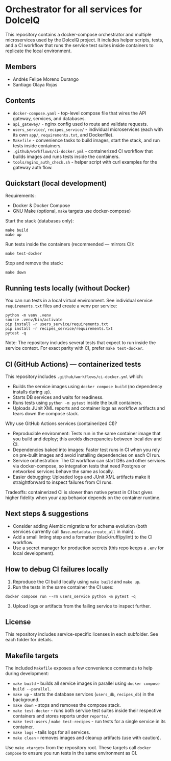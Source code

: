 # Orchestrator for all services for DolceIQ

This repository contains a docker-compose orchestrator and multiple microservices used by the DolceIQ project. It includes helper scripts, tests, and a CI workflow that runs the service test suites inside containers to replicate the local environment.

## Members

- Andrés Felipe Moreno Durango
- Santiago Olaya Rojas

## Contents

- `docker-compose.yaml` - top-level compose file that wires the API gateway, services, and databases.
- `api_gateway/` - nginx config used to route and validate requests.
- `users_service/`, `recipes_service/` - individual microservices (each with its own `app/`, `requirements.txt`, and Dockerfile).
- `Makefile` - convenience tasks to build images, start the stack, and run tests inside containers.
- `.github/workflows/ci-docker.yml` - containerized CI workflow that builds images and runs tests inside the containers.
- `tools/nginx_auth_check.sh` - helper script with curl examples for the gateway auth flow.

## Quickstart (local development)

Requirements:
- Docker & Docker Compose
- GNU Make (optional, `make` targets use docker-compose)

Start the stack (databases only):

```
make build
make up
```

Run tests inside the containers (recommended — mirrors CI):

```
make test-docker
```

Stop and remove the stack:

```
make down
```

## Running tests locally (without Docker)

You can run tests in a local virtual environment. See individual service `requirements.txt` files and create a venv per service:

```
python -m venv .venv
source .venv/bin/activate
pip install -r users_service/requirements.txt
pip install -r recipes_service/requirements.txt
pytest -q
```

Note: The repository includes several tests that expect to run inside the service context. For exact parity with CI, prefer `make test-docker`.

## CI (GitHub Actions) — containerized tests

This repository includes `.github/workflows/ci-docker.yml` which:
- Builds the service images using `docker compose build` (no dependency installs during `up`).
- Starts DB services and waits for readiness.
- Runs tests using `python -m pytest` inside the built containers.
- Uploads JUnit XML reports and container logs as workflow artifacts and tears down the compose stack.

Why use GitHub Actions services (containerized CI)?
- Reproducible environment: Tests run in the same container image that you build and deploy; this avoids discrepancies between local dev and CI.
- Dependencies baked into images: Faster test runs in CI when you rely on pre-built images and avoid installing dependencies on each CI run.
- Service orchestration: The CI workflow can start DBs and other services via docker-compose, so integration tests that need Postgres or networked services behave the same as locally.
- Easier debugging: Uploaded logs and JUnit XML artifacts make it straightforward to inspect failures from CI runs.

Tradeoffs: containerized CI is slower than native pytest in CI but gives higher fidelity when your app behavior depends on the container runtime.

## Next steps & suggestions

- Consider adding Alembic migrations for schema evolution (both services currently call `Base.metadata.create_all` in main). 
- Add a small linting step and a formatter (black/ruff/pylint) to the CI workflow.
- Use a secret manager for production secrets (this repo keeps a `.env` for local development).

## How to debug CI failures locally

1. Reproduce the CI build locally using `make build` and `make up`.
2. Run the tests in the same container the CI uses:

```
docker compose run --rm users_service python -m pytest -q
```

3. Upload logs or artifacts from the failing service to inspect further.

## License

This repository includes service-specific licenses in each subfolder. See each folder for details.

## Makefile targets

The included `Makefile` exposes a few convenience commands to help during development:

- `make build` - builds all service images in parallel using `docker compose build --parallel`.
- `make up` - starts the database services (`users_db`, `recipes_db`) in the background.
- `make down` - stops and removes the compose stack.
- `make test-docker` - runs both service test suites inside their respective containers and stores reports under `reports/`.
- `make test-users` / `make test-recipes` - run tests for a single service in its container.
- `make logs` - tails logs for all services.
- `make clean` - removes images and cleanup artifacts (use with caution).

Use `make <target>` from the repository root. These targets call `docker compose` to ensure you run tests in the same environment as CI.

